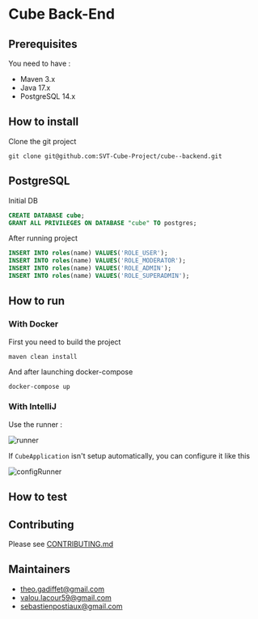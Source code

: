 # Cube Back-End

## Prerequisites

You need to have :
* Maven 3.x
* Java 17.x
* PostgreSQL 14.x

## How to install

Clone the git project

```shell
git clone git@github.com:SVT-Cube-Project/cube--backend.git
```

## PostgreSQL

Initial DB

```SQL
CREATE DATABASE cube;
GRANT ALL PRIVILEGES ON DATABASE "cube" TO postgres;
```

After running project 
```SQL
INSERT INTO roles(name) VALUES('ROLE_USER');
INSERT INTO roles(name) VALUES('ROLE_MODERATOR');
INSERT INTO roles(name) VALUES('ROLE_ADMIN');
INSERT INTO roles(name) VALUES('ROLE_SUPERADMIN');
```

## How to run

### With Docker

First you need to build the project

```shell
maven clean install
```

And after launching docker-compose

```shell
docker-compose up
```

### With IntelliJ

Use the runner :

![runner](https://user-images.githubusercontent.com/56682141/157540985-2da33548-91ec-477d-a299-eba14fc673d8.png)

If `CubeApplication` isn't setup automatically, you can configure it like this

![configRunner](https://user-images.githubusercontent.com/56682141/157540860-eb1e5439-7cc2-4247-ab36-74cb3648bd53.png)

## How to test

## Contributing

Please see [CONTRIBUTING.md](./CONTRIBUTING.md)

## Maintainers

* theo.gadiffet@gmail.com
* valou.lacour59@gmail.com
* sebastienpostiaux@gmail.com